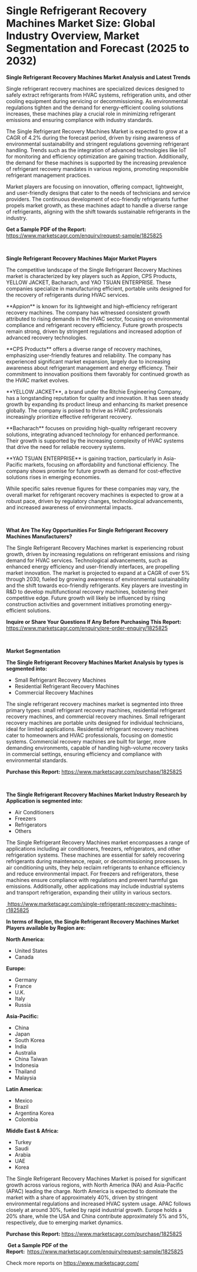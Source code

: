 <p><h1>Single Refrigerant Recovery Machines Market Size: Global Industry Overview, Market Segmentation and Forecast (2025 to 2032)</h1></p><p><strong>Single Refrigerant Recovery Machines Market Analysis and Latest Trends</strong></p>
<p><p>Single refrigerant recovery machines are specialized devices designed to safely extract refrigerants from HVAC systems, refrigeration units, and other cooling equipment during servicing or decommissioning. As environmental regulations tighten and the demand for energy-efficient cooling solutions increases, these machines play a crucial role in minimizing refrigerant emissions and ensuring compliance with industry standards.</p><p>The Single Refrigerant Recovery Machines Market is expected to grow at a CAGR of 4.2% during the forecast period, driven by rising awareness of environmental sustainability and stringent regulations governing refrigerant handling. Trends such as the integration of advanced technologies like IoT for monitoring and efficiency optimization are gaining traction. Additionally, the demand for these machines is supported by the increasing prevalence of refrigerant recovery mandates in various regions, promoting responsible refrigerant management practices.</p><p>Market players are focusing on innovation, offering compact, lightweight, and user-friendly designs that cater to the needs of technicians and service providers. The continuous development of eco-friendly refrigerants further propels market growth, as these machines adapt to handle a diverse range of refrigerants, aligning with the shift towards sustainable refrigerants in the industry.</p></p>
<p><strong>Get a Sample PDF of the Report:&nbsp;</strong> <a href="https://www.marketscagr.com/enquiry/request-sample/1825825?utm_campaign=2788&utm_medium=2&utm_source=Github&utm_content=ia&utm_term=28022025&utm_id=single-refrigerant-recovery-machines">https://www.marketscagr.com/enquiry/request-sample/1825825</a></p>
<p>&nbsp;</p>
<p><strong>Single Refrigerant Recovery Machines Major Market Players</strong></p>
<p><p>The competitive landscape of the Single Refrigerant Recovery Machines market is characterized by key players such as Appion, CPS Products, YELLOW JACKET, Bacharach, and YAO TSUAN ENTERPRISE. These companies specialize in manufacturing efficient, portable units designed for the recovery of refrigerants during HVAC services.</p><p>**Appion** is known for its lightweight and high-efficiency refrigerant recovery machines. The company has witnessed consistent growth attributed to rising demands in the HVAC sector, focusing on environmental compliance and refrigerant recovery efficiency. Future growth prospects remain strong, driven by stringent regulations and increased adoption of advanced recovery technologies.</p><p>**CPS Products** offers a diverse range of recovery machines, emphasizing user-friendly features and reliability. The company has experienced significant market expansion, largely due to increasing awareness about refrigerant management and energy efficiency. Their commitment to innovation positions them favorably for continued growth as the HVAC market evolves.</p><p>**YELLOW JACKET**, a brand under the Ritchie Engineering Company, has a longstanding reputation for quality and innovation. It has seen steady growth by expanding its product lineup and enhancing its market presence globally. The company is poised to thrive as HVAC professionals increasingly prioritize effective refrigerant recovery.</p><p>**Bacharach** focuses on providing high-quality refrigerant recovery solutions, integrating advanced technology for enhanced performance. Their growth is supported by the increasing complexity of HVAC systems that drive the need for reliable recovery systems.</p><p>**YAO TSUAN ENTERPRISE** is gaining traction, particularly in Asia-Pacific markets, focusing on affordability and functional efficiency. The company shows promise for future growth as demand for cost-effective solutions rises in emerging economies.</p><p>While specific sales revenue figures for these companies may vary, the overall market for refrigerant recovery machines is expected to grow at a robust pace, driven by regulatory changes, technological advancements, and increased awareness of environmental impacts.</p></p>
<p>&nbsp;</p>
<p><strong>What Are The Key Opportunities For Single Refrigerant Recovery Machines Manufacturers?</strong></p>
<p><p>The Single Refrigerant Recovery Machines market is experiencing robust growth, driven by increasing regulations on refrigerant emissions and rising demand for HVAC services. Technological advancements, such as enhanced energy efficiency and user-friendly interfaces, are propelling market innovation. The market is projected to expand at a CAGR of over 5% through 2030, fueled by growing awareness of environmental sustainability and the shift towards eco-friendly refrigerants. Key players are investing in R&D to develop multifunctional recovery machines, bolstering their competitive edge. Future growth will likely be influenced by rising construction activities and government initiatives promoting energy-efficient solutions.</p></p>
<p><strong>Inquire or Share Your Questions If Any Before Purchasing This Report:</strong> <a href="https://www.marketscagr.com/enquiry/pre-order-enquiry/1825825?utm_campaign=2788&utm_medium=2&utm_source=Github&utm_content=ia&utm_term=28022025&utm_id=single-refrigerant-recovery-machines">https://www.marketscagr.com/enquiry/pre-order-enquiry/1825825</a></p>
<p>&nbsp;</p>
<p><strong>Market Segmentation</strong></p>
<p><strong>The Single Refrigerant Recovery Machines Market Analysis by types is segmented into:</strong></p>
<p><ul><li>Small Refrigerant Recovery Machines</li><li>Residential Refrigerant Recovery Machines</li><li>Commercial Recovery Machines</li></ul></p>
<p><p>The single refrigerant recovery machines market is segmented into three primary types: small refrigerant recovery machines, residential refrigerant recovery machines, and commercial recovery machines. Small refrigerant recovery machines are portable units designed for individual technicians, ideal for limited applications. Residential refrigerant recovery machines cater to homeowners and HVAC professionals, focusing on domestic systems. Commercial recovery machines are built for larger, more demanding environments, capable of handling high-volume recovery tasks in commercial settings, ensuring efficiency and compliance with environmental standards.</p></p>
<p><strong>Purchase this Report:&nbsp;</strong><a href="https://www.marketscagr.com/purchase/1825825?utm_campaign=2788&utm_medium=2&utm_source=Github&utm_content=ia&utm_term=28022025&utm_id=single-refrigerant-recovery-machines">https://www.marketscagr.com/purchase/1825825</a></p>
<p>&nbsp;</p>
<p><strong>The Single Refrigerant Recovery Machines Market Industry Research by Application is segmented into:</strong></p>
<p><ul><li>Air Conditioners</li><li>Freezers</li><li>Refrigerators</li><li>Others</li></ul></p>
<p><p>The Single Refrigerant Recovery Machines market encompasses a range of applications including air conditioners, freezers, refrigerators, and other refrigeration systems. These machines are essential for safely recovering refrigerants during maintenance, repair, or decommissioning processes. In air conditioning units, they help reclaim refrigerants to enhance efficiency and reduce environmental impact. For freezers and refrigerators, these machines ensure compliance with regulations and prevent harmful gas emissions. Additionally, other applications may include industrial systems and transport refrigeration, expanding their utility in various sectors.</p></p>
<p><a href="https://www.marketscagr.com/single-refrigerant-recovery-machines-r1825825?utm_campaign=2788&utm_medium=2&utm_source=Github&utm_content=ia&utm_term=28022025&utm_id=single-refrigerant-recovery-machines">&nbsp;https://www.marketscagr.com/single-refrigerant-recovery-machines-r1825825</a></p>
<p><strong>In terms of Region, the Single Refrigerant Recovery Machines Market Players available by Region are:</strong></p>
<p>
    <p> <strong> North America: </strong>
        <ul>
            <li>United States</li>
            <li>Canada</li>
        </ul>
        </p> 
    <p> <strong> Europe: </strong>
        <ul>
            <li>Germany</li>
            <li>France</li>
            <li>U.K.</li>
            <li>Italy</li>
            <li>Russia</li>
        </ul>
        </p> 
    <p> <strong> Asia-Pacific: </strong>
        <ul>
            <li>China</li>
            <li>Japan</li>
            <li>South Korea</li>
            <li>India</li>
            <li>Australia</li>
            <li>China Taiwan</li>
            <li>Indonesia</li>
            <li>Thailand</li>
            <li>Malaysia</li>
        </ul>
        </p> 
    <p> <strong> Latin America: </strong>
        <ul>
            <li>Mexico</li>
            <li>Brazil</li>
            <li>Argentina Korea</li>
            <li>Colombia</li>
        </ul>
        </p> 
    <p> <strong> Middle East & Africa: </strong>
        <ul>
            <li>Turkey</li>
            <li>Saudi</li>
            <li>Arabia</li>
            <li>UAE</li>
            <li>Korea</li>
        </ul>
    </p>
    </p>
<p><p>The Single Refrigerant Recovery Machines Market is poised for significant growth across various regions, with North America (NA) and Asia-Pacific (APAC) leading the charge. North America is expected to dominate the market with a share of approximately 40%, driven by stringent environmental regulations and increased HVAC system usage. APAC follows closely at around 30%, fueled by rapid industrial growth. Europe holds a 20% share, while the USA and China contribute approximately 5% and 5%, respectively, due to emerging market dynamics.</p></p>
<p><strong>Purchase this Report: </strong><a href="https://www.marketscagr.com/purchase/1825825?utm_campaign=2788&utm_medium=2&utm_source=Github&utm_content=ia&utm_term=28022025&utm_id=single-refrigerant-recovery-machines">https://www.marketscagr.com/purchase/1825825</a></p>
<p>&nbsp;<strong>Get a Sample PDF of the Report:&nbsp;&nbsp;</strong><a href="https://www.marketscagr.com/enquiry/request-sample/1825825?utm_campaign=2788&utm_medium=2&utm_source=Github&utm_content=ia&utm_term=28022025&utm_id=single-refrigerant-recovery-machines">https://www.marketscagr.com/enquiry/request-sample/1825825</a></p>
<p><strong></strong></p>
<p>Check more reports on <a href="https://www.marketscagr.com/?utm_campaign=2788&utm_medium=2&utm_source=Github&utm_content=ia&utm_term=28022025&utm_id=single-refrigerant-recovery-machines">https://www.marketscagr.com/</a></p>